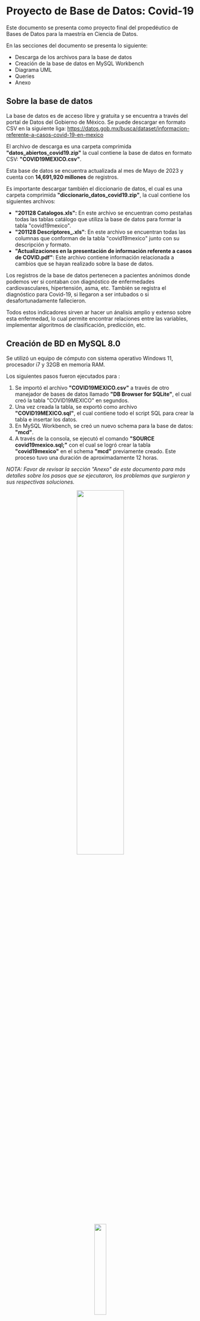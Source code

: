 # Proyecto de Base de Datos: Covid-19
Este documento se presenta como proyecto final del propedéutico de Bases de Datos para la maestría en Ciencia de Datos.

En las secciones del documento se presenta lo siguiente:
- Descarga de los archivos para la base de datos
- Creación de la base de datos en MySQL Workbench
- Diagrama UML
- Queries
- Anexo


## Sobre la base de datos
La base de datos es de acceso libre y gratuita y se encuentra a través del portal de Datos del Gobierno de México. Se puede descargar en formato CSV en la siguiente liga:
https://datos.gob.mx/busca/dataset/informacion-referente-a-casos-covid-19-en-mexico

El archivo de descarga es una carpeta comprimida **"datos_abiertos_covid19.zip"** la cual contiene la base de datos en formato CSV: **"COVID19MEXICO.csv"**.

Esta base de datos se encuentra actualizada al mes de Mayo de 2023 y cuenta con **14,691,920 millones** de registros.

Es importante descargar también el diccionario de datos, el cual es una carpeta comprimida **"diccionario_datos_covid19.zip"**, la cual contiene los siguientes archivos:
- **"201128 Catalogos.xls":** En este archivo se encuentran como pestañas todas las tablas catálogo que utiliza la base de datos para formar la tabla "covid19mexico". 
- **"201128 Descriptores_.xls"**: En este archivo se encuentran todas las columnas que conforman de la tabla "covid19mexico" junto con su descripción y formato.
- **"Actualizaciones en la presentación de información referente a casos de COVID.pdf"**: Este archivo contiene información relacionada a cambios que se hayan realizado sobre la base de datos.

Los registros de la base de datos pertenecen a pacientes anónimos donde podemos ver si contaban con diagnóstico de enfermedades cardiovasculares, hipertensión, asma, etc. También se registra el diagnóstico para Covid-19, si llegaron a ser intubados o si desafortunadamente fallecieron.

Todos estos indicadores sirven ar hacer un ánalisis amplio y extenso sobre esta enfermedad, lo cual permite encontrar relaciones entre las variables, implementar algoritmos
de clasificación, predicción, etc. 

## Creación de BD en MySQL 8.0

Se utilizó un equipo de cómputo con sistema operativo Windows 11, procesador i7 y 32GB en memoria RAM.

Los siguientes pasos fueron ejecutados para :
1. Se importó el archivo **"COVID19MEXICO.csv"** a través de otro manejador de bases de datos llamado **"DB Browser for SQLite"**, el cual creó la tabla "COVID19MEXICO" en segundos.
2. Una vez creada la tabla, se exportó como archivo **"COVID19MEXICO.sql"**, el cual contiene todo el script SQL para crear la tabla e insertar los datos.
3. En MySQL Workbench, se creó un nuevo schema para la base de datos: **"mcd"**.
4. A través de la consola, se ejecutó el comando **"SOURCE covid19mexico.sql;"** con el cual se logró crear la tabla **"covid19mexico"** en el schema **"mcd"** previamente creado. Este proceso tuvo una duración de aproximadamente 12 horas. 

*NOTA: Favor de revisar la sección "Anexo" de este documento para más detalles sobre los pasos que se ejecutaron, los problemas que surgieron y sus respectivas soluciones.*

<p align="center"><img src="https://github.com/jrivera15/MCD/assets/5826577/285af16a-5e5c-4f1f-bd0c-c5b21a3bc048"  width="50%" height="50%"></p>
<p align="center"><img src="https://github.com/jrivera15/MCD/assets/5826577/95b50717-0332-48ab-95c4-5fc82fad346d"  width="25%" height="25%"></p>




## Creción de tablas de catálogo
El archivo **"201128 Catalogos.xls"** contiene todas las tablas catálogo en cada una de sus pestañas. Para importarlas en MySQL Workbench, primeramente se guardó cada una de las pestañas como un archivo individual en formato CSV:

<p align="center"><img src="https://github.com/jrivera15/MCD/assets/5826577/e1be5452-cdf9-4f40-9456-11d1a393e911"  width="25%" height="25%"></p>



Una vez realizado esto, se importó cada uno de los catálogos en MySQLWorkbench a través de la herramienta "Table Data Import Wizard":

<p align="center"><img src="https://github.com/jrivera15/MCD/assets/5826577/2ed8b010-dc0b-4655-95ad-8b18cbd623cd"  width="15%" height="15%"></p>

Es importante revisar si las columnas tienen el tipo de dato correcto, y si tienen definida sus llaves primarias, foráneas, etc. para establecer correctamente las relaciones entre las entidades de nuestra base de datos. En caso de no ser así, podemos modificar las tablas a través de la opción "Alter Table":

<p align="center"><img src="https://github.com/jrivera15/MCD/assets/5826577/97b43c59-d728-4ee5-ace5-744a384e754d"  width="50%" height="50%"></p>




## Diagrama UML

Utilizando la herramienta "" de MySQL Workbech, se realizó un proceso de ingeniería inversa para obtener el modelo UML de la base de datos:


## Queries

En este mismo repositorio se puede encontrar el archivo **"queries_covid19.sql"** donde se pueden ver completas todas las queries realiazadas a la base de datos.

## Anexo

Durante la creación de la tabla "covid19mexico" se presentaron algunos problemas los cuales se enlistan a continuación junto con la solución correspondiente.

Inicialmente se intentó utilizar la herramienta "TABLE DATA IMPORT WIZARD" que provee MySQL Workbench, pero el proceso fue muy lento. En 2 días sólo importó
aproximadamente el 5% del total de registros (800,000 aprox). Esta acción fue cancelada.

Se exploró la siguiente opción con resultados exitosos:
1. Se importó el archivo CSV a través de otro manejador de bases de datos llamado "DB Browser for SQLite", el cual creó la tabla "COVID19MEXICO" en segundos.
2. Una vez creada la tabla, se exportó como archivo .sql, el cual contiene todo el script SQL para crear la tabla e importar los datos.
3. En MySQL Workbench, se utilizó la herramienta "DATA IMPORT", sin embargo se presentaron algunos problemas:  
  
  a. **Error 1064** 
  <p align="center"><img src="https://github.com/jrivera15/MCD/assets/5826577/e8555302-e2d0-459b-9d45-df821785a16d"  width="50%" height="50%"></p>
  
  Se solucionó eliminando el primer y último registro del script SQL, el cual contenía las lineas "BEGIN TRANSACTION;" y "COMMIT;" respectivamente.
  También las dobles comillas que tenían el nombre de la tabla y las columnas para cada tabla presenraban problema, así que se removieron.
  
  <p align="center"><img src="https://github.com/jrivera15/MCD/assets/5826577/dd512d55-c354-40bf-b69a-f533850e01fc"  width="50%" height="50%"></p>  
  
  b. Error: Al insertar los registros, la columna "PAIS_ORIGEN" que era inicialmente de tipo "INT" presentaba valores de tipo "TEXT" (por ejemplo: "Estados Unidos de           América") lo cual causaba conflicto.
  Se solucionó exportando de nuevo el archivo .sql desde "DB Browser for SQLite", indicando que la variable "PAIS_ORIGEN" era de tipo "TEXT".

  <p align="center"><img src="https://github.com/jrivera15/MCD/assets/5826577/182caf74-754c-4aa6-a3c1-50b6a8762588"  width="50%" height="50%"></p>  

4. Una vez que se solucionaron los problemas se inició el proceso de creación de la tabla y la inserción de los registros. Este proceso tuvo que ser detenido ya que
   también mostró ser muy lento y no se podía medir el avance.

5. Finalmente, a través de la consola se ejecutó el comando "SOURCE covid19mexico.sql;" con el cual se logró crear la tabla "covid19mexico" en el schema "mcd" previamente creado. Este proceso tuvo una duración de aproximadamente 12 horas. A diferencia de MySQL Workbench, a través de la consola sí se podía consultar el número de registros que 
se iban insertando.
